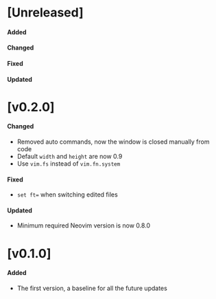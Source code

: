 # [Unreleased]

#### Added

#### Changed

#### Fixed

#### Updated

# [v0.2.0]

#### Changed
- Removed auto commands, now the window is closed manually from code
- Default `width` and `height` are now 0.9
- Use `vim.fs` instead of `vim.fn.system`

#### Fixed
- `set ft=` when switching edited files

#### Updated
- Minimum required Neovim version is now 0.8.0

# [v0.1.0]

#### Added
- The first version, a baseline for all the future updates
